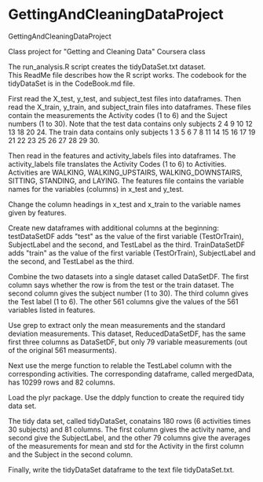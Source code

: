 GettingAndCleaningDataProject
=============================



GettingAndCleaningDataProject

Class project for "Getting and Cleaning Data" Coursera class


The run_analysis.R  script creates the tidyDataSet.txt  dataset.  
This ReadMe file describes how the R script works.
The codebook for the tidyDataSet is in the CodeBook.md file.


First read the X_test, y_test, and subject_test files into dataframes.
Then read the X_train, y_train, and subject_train files into dataframes.
These files contain the measurements the Activity codes (1 to 6) and the Suject numbers (1 to 30).
Note that the test data contains only subjects 2  4  9 10 12 13 18 20 24.
The train data contains only subjects 1  3  5  6  7  8 11 14 15 16 17 19 21 22 23 25 26 27 28 29 30.

Then read in the features and activity_labels files into dataframes.
The activity_labels file translates the Activity Codes (1 to 6) to Activities.
Activities are WALKING, WALKING_UPSTAIRS, WALKING_DOWNSTAIRS, SITTING, STANDING, and LAYING. 
The features file contains the variable names for the variables (columns) in x_test and y_test.


Change the column headings in x_test and x_train to the variable names given by features.


Create new dataframes with additional columns at the beginning:
testDataSetDF adds "test" as the value of the first variable (TestOrTrain), SubjectLabel and the second, and TestLabel as the third.
TrainDataSetDF adds "train" as the value of the first variable (TestOrTrain), SubjectLabel and the second, and TestLabel as the third.

Combine the two datasets into a single dataset called DataSetDF.
The first column says whether the row is from the test or the train dataset.
The second column gives the subject number (1 to 30).
The third column gives the Test label (1 to 6).
The other 561 columns give the values of the 561 variables listed in features.

Use grep to extract only the mean measurements and the standard deviation measurements.
This dataset, ReducedDataSetDF, has the same first three columns as DataSetDF, but
  only 79 variable measurements (out of the original 561 measurments).


Next use the merge function to relable the TestLabel column with the corresponding activities.
The corresponding dataframe, called mergedData, has 10299 rows and 82 columns.


Load the plyr package.
Use the ddply function to create the required tidy data set.

The tidy data set, called tidyDataSet, conatains 180 rows (6 activities times 30 subjects) and 81 columns.
The first column gives the activity name, and second give the SubjectLabel, and 
    the other 79 columns give the averages of the measurements for mean and std for the
    Activity in the first column and the Subject in the second column.

Finally, write the tidyDataSet dataframe to the text file tidyDataSet.txt.




